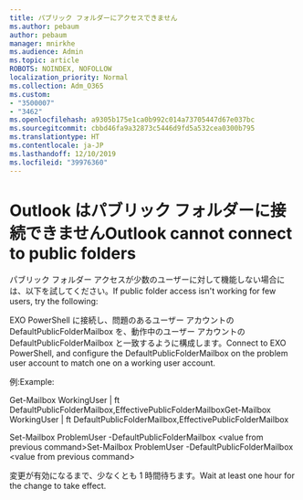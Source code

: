 ```yaml
---
title: パブリック フォルダーにアクセスできません
ms.author: pebaum
author: pebaum
manager: mnirkhe
ms.audience: Admin
ms.topic: article
ROBOTS: NOINDEX, NOFOLLOW
localization_priority: Normal
ms.collection: Adm_O365
ms.custom:
- "3500007"
- "3462"
ms.openlocfilehash: a9305b175e1ca0b992c014a73705447d67e037bc
ms.sourcegitcommit: cbbd46fa9a32873c5446d9fd5a532cea0300b795
ms.translationtype: HT
ms.contentlocale: ja-JP
ms.lasthandoff: 12/10/2019
ms.locfileid: "39976360"
---
```

# <a name="outlook-cannot-connect-to-public-folders"></a><span data-ttu-id="99e17-102">Outlook はパブリック フォルダーに接続できません</span><span class="sxs-lookup"><span data-stu-id="99e17-102">Outlook cannot connect to public folders</span></span>

<span data-ttu-id="99e17-103">パブリック フォルダー アクセスが少数のユーザーに対して機能しない場合には、以下を試してください。</span><span class="sxs-lookup"><span data-stu-id="99e17-103">If public folder access isn't working for few users, try the following:</span></span>

<span data-ttu-id="99e17-104">EXO PowerShell に接続し、問題のあるユーザー アカウントの DefaultPublicFolderMailbox を、動作中のユーザー アカウントの DefaultPublicFolderMailbox と一致するように構成します。</span><span class="sxs-lookup"><span data-stu-id="99e17-104">Connect to EXO PowerShell, and configure the DefaultPublicFolderMailbox on the problem user account to match one on a working user account.</span></span>

<span data-ttu-id="99e17-105">例:</span><span class="sxs-lookup"><span data-stu-id="99e17-105">Example:</span></span>

<span data-ttu-id="99e17-106">Get-Mailbox WorkingUser | ft DefaultPublicFolderMailbox,EffectivePublicFolderMailbox</span><span class="sxs-lookup"><span data-stu-id="99e17-106">Get-Mailbox WorkingUser | ft DefaultPublicFolderMailbox,EffectivePublicFolderMailbox</span></span>

<span data-ttu-id="99e17-107">Set-Mailbox ProblemUser -DefaultPublicFolderMailbox \<value from previous command></span><span class="sxs-lookup"><span data-stu-id="99e17-107">Set-Mailbox ProblemUser -DefaultPublicFolderMailbox \<value from previous command></span></span>

<span data-ttu-id="99e17-108">変更が有効になるまで、少なくとも 1 時間待ちます。</span><span class="sxs-lookup"><span data-stu-id="99e17-108">Wait at least one hour for the change to take effect.</span></span>